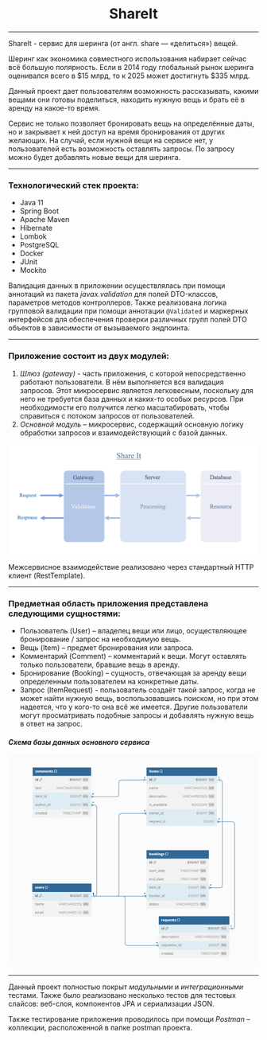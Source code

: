 <h1 align="center"> ShareIt </h1>

____
ShareIt - сервис для шеринга (от англ. share — «делиться») вещей. 

Шеринг как экономика совместного использования набирает сейчас всё большую полярность. 
Если в 2014 году глобальный рынок шеринга оценивался всего в $15 млрд, то к 2025 может достигнуть $335 млрд.

Данный проект дает пользователям возможность рассказывать, какими вещами они готовы поделиться, находить нужную вещь и брать её в аренду на какое-то время. 

Сервис не только позволяет бронировать вещь на определённые даты, но и закрывает к ней доступ на время бронирования от других желающих. 
На случай, если нужной вещи на сервисе нет, у пользователей есть возможность оставлять запросы. По запросу можно будет добавлять новые вещи для шеринга.
___
### Технологический стек проекта:
- Java 11
- Spring Boot
- Apache Maven
- Hibernate
- Lombok
- PostgreSQL
- Docker
- JUnit
- Mockito

Валидация данных в приложении осуществлялась при помощи аннотаций из пакета *javax.validation* для полей DTO-классов, параметров методов контроллеров. 
Также реализована логика групповой валидации при помощи аннотации `@Validated` и маркерных интерфейсов для обеспечения проверки различных групп полей DTO объектов в зависимости от вызываемого эндпоинта.
___
### Приложение состоит из двух модулей:
1.	*Шлюз (gateway)* - часть приложения, с которой непосредственно работают пользователи. В нём выполняется вся валидация запросов. 
Этот микросервис является легковесным, поскольку для него не требуется база данных и каких-то особых ресурсов. 
При необходимости его получится легко масштабировать, чтобы справиться с потоком запросов от пользователей.
2.	*Основной модуль* – микросервис, содержащий основную логику обработки запросов и взаимодействующий с базой данных.

![modules.png](pictures%2Fmodules.png)

Межсервисное взаимодействие реализовано через стандартный HTTP клиент (RestTemplate).
____
### Предметная область приложения представлена следующими сущностями:
- Пользователь (User) – владелец вещи или лицо, осуществляющее бронирование / запрос на необходимую вещь.
- Вещь (Item) – предмет бронирования или запроса.
- Комментарий (Comment) – комментарий к вещи. Могут оставлять только пользователи, бравшие вещь в аренду.
- Бронирование (Booking) – сущность, отвечающая за аренду вещи определенным пользователем на конкретные даты.
- Запрос (ItemRequest) - пользователь создаёт такой запрос, когда не может найти нужную вещь, воспользовавшись поиском, 
но при этом надеется, что у кого-то она всё же имеется. Другие пользователи могут просматривать подобные запросы и добавлять нужную вещь в ответ на запрос.

#### *Схема базы данных основного сервиса*

<img src="pictures/BD.png" width="800"/>

___
Данный проект полностью покрыт *модульными* и *интеграционными* тестами. Также было реализовано несколько тестов для тестовых 
слайсов: веб-слоя, компонентов JPA и сериализации JSON.

Также тестирование приложения проводилось при помощи *Postman* – коллекции, расположенной в папке postman проекта.
